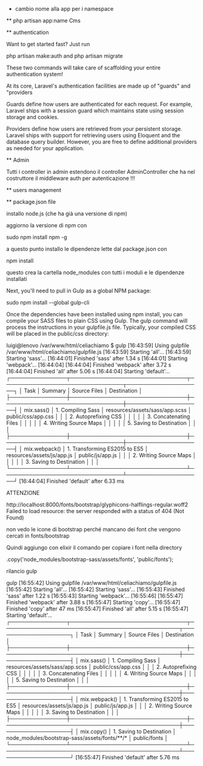 - cambio nome alla app per i namespace

** php artisan app:name Cms


** authentication

Want to get started fast? Just run 

php artisan make:auth 
and 
php artisan migrate

These two commands will take care of scaffolding your entire authentication system!


At its core, Laravel's authentication facilities are made up of "guards" and "providers

Guards define how users are authenticated for each request. 
For example, Laravel ships with a session guard which maintains state using session storage and cookies.


Providers define how users are retrieved from your persistent storage. Laravel ships with support for retrieving users using Eloquent and the database query builder. However, you are free to define additional providers as needed for your application.


** Admin

Tutti i controller in admin estendono il controller AdminController che ha nel costruttore il middleware auth per autenticazione !!!

** users management









** package.json file


installo node.js (che ha già una versione di npm)

aggiorno la versione di npm con 

sudo npm install npm -g

a questo punto installo le dipendenze lette dal package.json con 

npm install

questo crea la cartella node_modules con tutti i moduli e le dipendenze installati

Next, you'll need to pull in Gulp as a global NPM package:

sudo npm install --global gulp-cli


Once the dependencies have been installed using npm install, you can compile your SASS files to plain CSS using Gulp. 
The gulp command will process the instructions in your gulpfile.js file. Typically, your compiled CSS will be placed in the public/css directory:

luigi@lenovo /var/www/html/celiachiamo $ gulp
[16:43:59] Using gulpfile /var/www/html/celiachiamo/gulpfile.js
[16:43:59] Starting 'all'...
[16:43:59] Starting 'sass'...
[16:44:01] Finished 'sass' after 1.34 s
[16:44:01] Starting 'webpack'...
[16:44:04] 
[16:44:04] Finished 'webpack' after 3.72 s
[16:44:04] Finished 'all' after 5.06 s
[16:44:04] Starting 'default'...
┌───────────────┬───────────────────────────────┬────────────────────────────────┬────────────────────┐
│ Task          │ Summary                       │ Source Files                   │ Destination        │
├───────────────┼───────────────────────────────┼────────────────────────────────┼────────────────────┤
│ mix.sass()    │ 1. Compiling Sass             │ resources/assets/sass/app.scss │ public/css/app.css │
│               │ 2. Autoprefixing CSS          │                                │                    │
│               │ 3. Concatenating Files        │                                │                    │
│               │ 4. Writing Source Maps        │                                │                    │
│               │ 5. Saving to Destination      │                                │                    │
├───────────────┼───────────────────────────────┼────────────────────────────────┼────────────────────┤
│ mix.webpack() │ 1. Transforming ES2015 to ES5 │ resources/assets/js/app.js     │ public/js/app.js   │
│               │ 2. Writing Source Maps        │                                │                    │
│               │ 3. Saving to Destination      │                                │                    │
└───────────────┴───────────────────────────────┴────────────────────────────────┴────────────────────┘
[16:44:04] Finished 'default' after 6.33 ms

ATTENZIONE

http://localhost:8000/fonts/bootstrap/glyphicons-halflings-regular.woff2 Failed to load resource: the server responded with a status of 404 (Not Found)

non vedo le icone di bootstrap perché mancano dei font che vengono cercati in fonts/bootstrap

Quindi aggiungo con elixir il comando per copiare i font nella directory

.copy('node_modules/bootstrap-sass/assets/fonts', 'public/fonts');

rilancio gulp

gulp
[16:55:42] Using gulpfile /var/www/html/celiachiamo/gulpfile.js
[16:55:42] Starting 'all'...
[16:55:42] Starting 'sass'...
[16:55:43] Finished 'sass' after 1.22 s
[16:55:43] Starting 'webpack'...
[16:55:46] 
[16:55:47] Finished 'webpack' after 3.88 s
[16:55:47] Starting 'copy'...
[16:55:47] Finished 'copy' after 47 ms
[16:55:47] Finished 'all' after 5.15 s
[16:55:47] Starting 'default'...
┌───────────────┬───────────────────────────────┬───────────────────────────────────────────────┬────────────────────┐
│ Task          │ Summary                       │ Source Files                                  │ Destination        │
├───────────────┼───────────────────────────────┼───────────────────────────────────────────────┼────────────────────┤
│ mix.sass()    │ 1. Compiling Sass             │ resources/assets/sass/app.scss                │ public/css/app.css │
│               │ 2. Autoprefixing CSS          │                                               │                    │
│               │ 3. Concatenating Files        │                                               │                    │
│               │ 4. Writing Source Maps        │                                               │                    │
│               │ 5. Saving to Destination      │                                               │                    │
├───────────────┼───────────────────────────────┼───────────────────────────────────────────────┼────────────────────┤
│ mix.webpack() │ 1. Transforming ES2015 to ES5 │ resources/assets/js/app.js                    │ public/js/app.js   │
│               │ 2. Writing Source Maps        │                                               │                    │
│               │ 3. Saving to Destination      │                                               │                    │
├───────────────┼───────────────────────────────┼───────────────────────────────────────────────┼────────────────────┤
│ mix.copy()    │ 1. Saving to Destination      │ node_modules/bootstrap-sass/assets/fonts/**/* │ public/fonts       │
└───────────────┴───────────────────────────────┴───────────────────────────────────────────────┴────────────────────┘
[16:55:47] Finished 'default' after 5.76 ms




